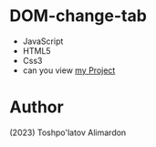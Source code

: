 # DOM-change-tab
- JavaScript 
- HTML5
- Css3
- can you view <a href=“https://github.com/ToshpulatovAlimardon/change-tab.git” target=“_blink”> my Project </a>
# Author 
(2023) Toshpo'latov Alimardon